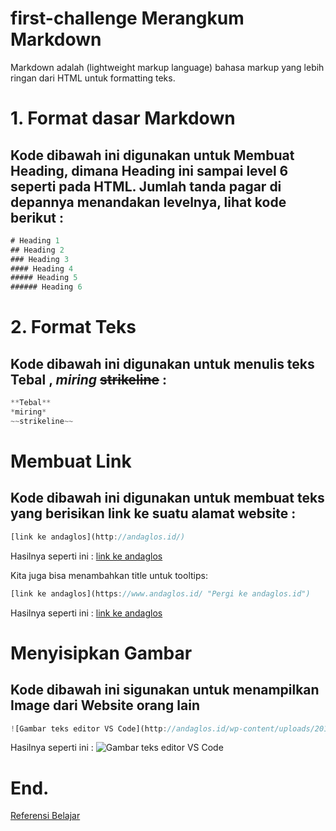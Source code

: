# first-challenge Merangkum Markdown
Markdown adalah (lightweight markup language) bahasa markup yang lebih ringan dari HTML untuk formatting teks.

# 1. Format dasar Markdown
## Kode dibawah ini digunakan untuk Membuat Heading, dimana Heading ini sampai level 6 seperti pada HTML. Jumlah tanda pagar di depannya menandakan levelnya, lihat kode berikut :

```script.js
# Heading 1
## Heading 2
### Heading 3
#### Heading 4
##### Heading 5
###### Heading 6
```
# 2. Format Teks
## Kode dibawah ini digunakan untuk menulis teks **Tebal** , *miring* ~~strikeline~~ :

```script.js
**Tebal**
*miring*
~~strikeline~~
```
# Membuat Link
## Kode dibawah ini digunakan untuk membuat teks yang berisikan link ke suatu alamat website :

```script.js
[link ke andaglos](http://andaglos.id/)
```
Hasilnya seperti ini :
[link ke andaglos](http://andaglos.id/)

Kita juga bisa menambahkan title untuk tooltips:
```script.js
[link ke andaglos](https://www.andaglos.id/ "Pergi ke andaglos.id")
```
Hasilnya seperti ini :
[link ke andaglos](https://www.andaglos.id/ "Pergi ke andaglos.id")

# Menyisipkan Gambar
## Kode dibawah ini sigunakan untuk menampilkan Image dari Website orang lain

```script.js
![Gambar teks editor VS Code](http://andaglos.id/wp-content/uploads/2018/01/devices.png)
```

Hasilnya seperti ini :
![Gambar teks editor VS Code](http://andaglos.id/wp-content/uploads/2018/01/devices.png)

# End.

[Referensi Belajar](https://www.petanikode.com/ "Kunjungi petanikode.com")
